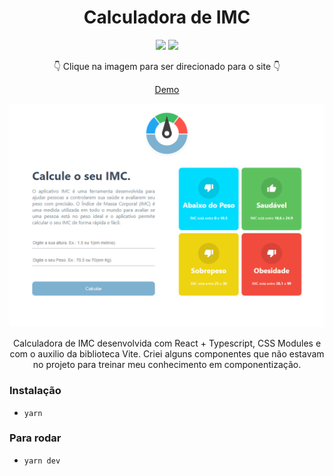 <div align=center>

# Calculadora de IMC

<img src="https://img.shields.io/badge/-REACT-cyan?style=for-the-badge&logo=react">
<img src="https://img.shields.io/badge/-TYPESCRIPT-darkblue?style=for-the-badge&logo=typescript">
  
👇 Clique na imagem para ser direcionado para o site 👇
  
[Demo](https://fipe-nextjs-v1.vercel.app/)

<img src="./public/Screenshot.png" alt="Calculadora de IMC">


Calculadora de IMC desenvolvida com React + Typescript, CSS Modules e com o auxilio da biblioteca Vite. Criei alguns componentes que não estavam no projeto para treinar meu conhecimento em componentização.

</div>

### Instalação

- `yarn`

### Para rodar

- `yarn dev`


